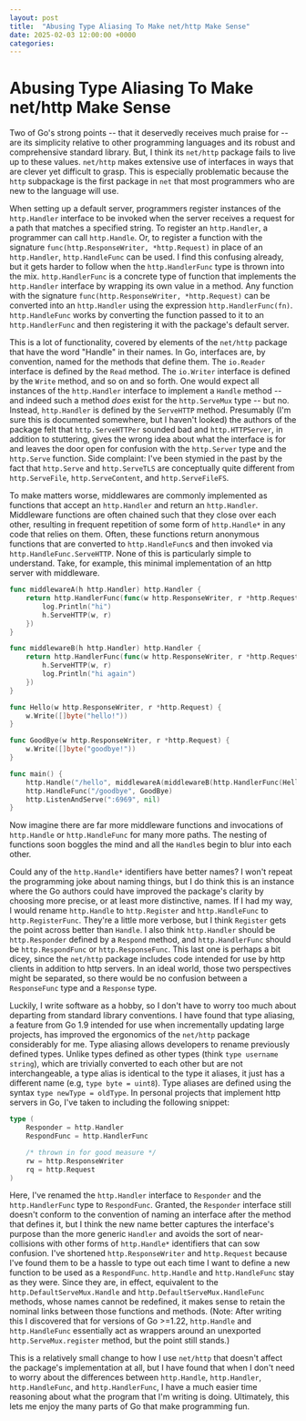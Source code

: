 ```yaml
---
layout: post
title:  "Abusing Type Aliasing To Make net/http Make Sense"
date: 2025-02-03 12:00:00 +0000
categories:
---
```

# Abusing Type Aliasing To Make net/http Make Sense
Two of Go's strong points -- that it deservedly receives much praise for -- are its simplicity relative to other programming languages and its robust and comprehensive standard library. But, I think its `net/http` package fails to live up to these values. `net/http` makes extensive use of interfaces in ways that are clever yet difficult to grasp. This is especially problematic because the `http` subpackage is the first package in `net` that most programmers who are new to the language will use.

When setting up a default server, programmers register instances of the `http.Handler` interface to be invoked when the server receives a request for a path that matches a specified string. To register an `http.Handler`, a programmer can call `http.Handle`. Or, to register a function with the signature `func(http.ResponseWriter, *http.Request)` in place of an `http.Handler`, `http.HandleFunc` can be used. I find this confusing already, but it gets harder to follow when the `http.HandlerFunc` type is thrown into the mix. `http.HandlerFunc` is a concrete type of function that implements the `http.Handler` interface by wrapping its own value in a method. Any function with the signature `func(http.ResponseWriter, *http.Request)` can be converted into an `http.Handler` using the expression `http.HandlerFunc(fn)`. `http.HandleFunc` works by converting the function passed to it to an `http.HandlerFunc` and then registering it with the package's default server. 

This is a lot of functionality, covered by elements of the `net/http` package that have the word "Handle" in their names. In Go, interfaces are, by convention, named for the methods that define them. The `io.Reader` interface is defined by the `Read` method. The `io.Writer` interface is defined by the `Write` method, and so on and so forth. One would expect all instances of the `http.Handler` interface to implement a `Handle` method -- and indeed such a method *does* exist for the `http.ServeMux` type -- but no. Instead, `http.Handler` is defined by the `ServeHTTP` method. Presumably (I'm sure this is documented somewhere, but I haven't looked) the authors of the package felt that `http.ServeHTTPer` sounded bad and `http.HTTPServer`, in addition to stuttering, gives the wrong idea about what the interface is for and leaves the door open for confusion with the `http.Server` type and the `http.Serve` function. Side complaint: I've been stymied in the past by the fact that `http.Serve` and `http.ServeTLS` are conceptually quite different from `http.ServeFile`, `http.ServeContent`, and `http.ServeFileFS`.

To make matters worse, middlewares are commonly implemented as functions that accept an `http.Handler` and return an `http.Handler`. Middleware functions are often chained such that they close over each other, resulting in frequent repetition of some form of `http.Handle*` in any code that relies on them. Often, these functions return anonymous functions that are converted to `http.HandleFunc`s and then invoked via `http.HandleFunc.ServeHTTP`. None of this is particularly simple to understand. Take, for example, this minimal implementation of an http server with middleware.
```Go
func middlewareA(h http.Handler) http.Handler {
	return http.HandlerFunc(func(w http.ResponseWriter, r *http.Request) {
		log.Println("hi")
		h.ServeHTTP(w, r)
	})
}

func middlewareB(h http.Handler) http.Handler {
	return http.HandlerFunc(func(w http.ResponseWriter, r *http.Request) {
		h.ServeHTTP(w, r)
		log.Println("hi again")
	})
}

func Hello(w http.ResponseWriter, r *http.Request) {
	w.Write([]byte("hello!"))
}

func GoodBye(w http.ResponseWriter, r *http.Request) {
	w.Write([]byte("goodbye!"))
}

func main() {
	http.Handle("/hello", middlewareA(middlewareB(http.HandlerFunc(Hello))))
	http.HandleFunc("/goodbye", GoodBye)
	http.ListenAndServe(":6969", nil)
}
```
Now imagine there are far more middleware functions and invocations of `http.Handle` or `http.HandleFunc` for many more paths. The nesting of functions soon boggles the mind and all the `Handle`s begin to blur into each other.

Could any of the `http.Handle*` identifiers have better names? I won't repeat the programming joke about naming things, but I do think this is an instance where the Go authors could have improved the package's clarity by choosing more precise, or at least more distinctive, names. If I had my way, I would rename `http.Handle` to `http.Register` and `http.HandleFunc` to `http.RegisterFunc`. They're a little more verbose, but I think `Register` gets the point across better than `Handle`. I also think `http.Handler` should be `http.Responder` defined by a `Respond` method, and `http.HandlerFunc` should be `http.RespondFunc` or `http.ResponseFunc`. This last one is perhaps a bit dicey, since the `net/http` package includes code intended for use by http clients in addition to http servers. In an ideal world, those two perspectives might be separated, so there would be no confusion between a `ResponseFunc` type and a `Response` type.

Luckily, I write software as a hobby, so I don't have to worry too much about departing from standard library conventions. I have found that type aliasing, a feature from Go 1.9 intended for use when incrementally updating large projects, has improved the ergonomics of the `net/http` package considerably for me. Type aliasing allows developers to rename previously defined types. Unlike types defined as other types (think `type username string`), which are trivially converted to each other but are not interchangeable, a type alias is identical to the type it aliases, it just has a different name (e.g, `type byte = uint8`). Type aliases are defined using the syntax `type newType = oldType`. In personal projects that implement http servers in Go, I've taken to including the following snippet:
```Go
type (
    Responder = http.Handler
    RespondFunc = http.HandlerFunc

    /* thrown in for good measure */
    rw = http.ResponseWriter
    rq = http.Request
)
```
Here, I've renamed the `http.Handler` interface to `Responder` and the `http.HandlerFunc` type to `RespondFunc`. Granted, the `Responder` interface still doesn't conform to the convention of naming an interface after the method that defines it, but I think the new name better captures the interface's purpose than the more generic `Handler` and avoids the sort of near-collisions with other forms of `http.Handle*` identifiers that can sow confusion. I've shortened `http.ResponseWriter` and `http.Request` because I've found them to be a hassle to type out each time I want to define a new function to be used as a `RespondFunc`. `http.Handle` and `http.HandleFunc` stay as they were. Since they are, in effect, equivalent to the `http.DefaultServeMux.Handle` and `http.DefaultServeMux.HandleFunc` methods, whose names cannot be redefined, it makes sense to retain the nominal links between those functions and methods. (Note: After writing this I discovered that for versions of Go >=1.22, `http.Handle` and `http.HandleFunc` essentially act as wrappers around an unexported `http.ServeMux.register` method, but the point still stands.)

This is a relatively small change to how I use `net/http` that doesn't affect the package's implementation at all, but I have found that when I don't need to worry about the differences between `http.Handle`, `http.Handler`, `http.HandleFunc`, and `http.HandlerFunc`, I have a much easier time reasoning about what the program that I'm writing is doing. Ultimately, this lets me enjoy the many parts of Go that make programming fun.